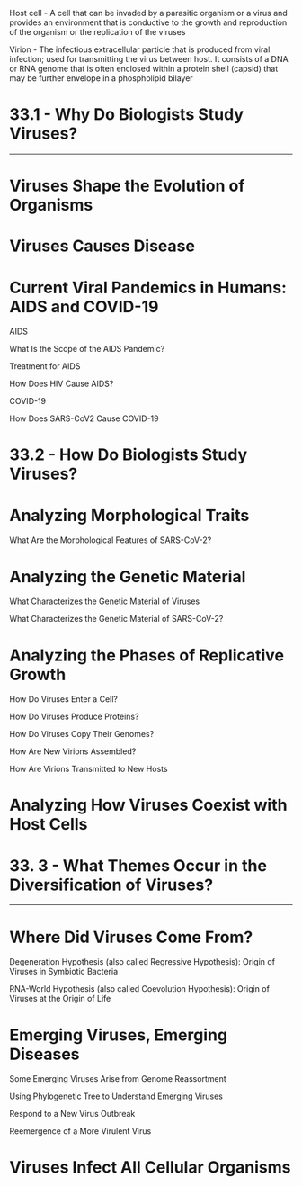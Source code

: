 Host cell - A cell that can be invaded by a parasitic organism or a virus and provides an environment that is conductive to the growth and reproduction of the organism or the replication of the viruses

Virion - The infectious extracellular particle that is produced from viral infection; used for transmitting the virus between host. It consists of a DNA or RNA genome that is often enclosed within a protein shell (capsid) that may be further envelope in a phospholipid bilayer


# 33.1 - Why Do Biologists Study Viruses?

---

# Viruses Shape the Evolution of Organisms

# Viruses Causes Disease

# Current Viral Pandemics in Humans: AIDS and COVID-19

AIDS

What Is the Scope of the AIDS Pandemic?

Treatment for AIDS

How Does HIV Cause AIDS?

COVID-19

How Does SARS-CoV2 Cause COVID-19

# 33.2 - How Do Biologists Study Viruses?

# Analyzing Morphological Traits

What Are the Morphological Features of SARS-CoV-2?

# Analyzing the Genetic Material

What Characterizes the Genetic Material of Viruses

What Characterizes the Genetic Material of SARS-CoV-2?


# Analyzing the Phases of Replicative Growth

How Do Viruses Enter a Cell?

How Do Viruses Produce Proteins?

How Do Viruses Copy Their Genomes?

How Are New Virions Assembled?

How Are Virions Transmitted to New Hosts

# Analyzing How Viruses Coexist with Host Cells



# 33. 3 - What Themes Occur in the Diversification of Viruses?

---

# Where Did Viruses Come From?


Degeneration Hypothesis (also called Regressive Hypothesis): Origin of Viruses in Symbiotic Bacteria

RNA-World Hypothesis (also called Coevolution Hypothesis): Origin of Viruses at the Origin of Life

# Emerging Viruses, Emerging Diseases

Some Emerging Viruses Arise from Genome Reassortment

Using Phylogenetic Tree to Understand Emerging Viruses

Respond to a New Virus Outbreak

Reemergence of a More Virulent Virus

# Viruses Infect All Cellular Organisms

